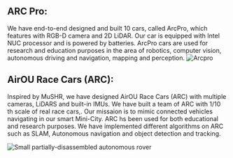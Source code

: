 
## ARC Pro:
We have end-to-end designed and built 10 cars, called ArcPro, which features with RGB-D camera and 2D LiDAR. Our car is equipped with Intel NUC processor and is powered by batteries.
ArcPro cars are used for research and education purposes in the area of robotics, computer vision, autonomous driving and navigation, mapping and perception.
![Arcpro](/assets/images/IMG_4023.jpeg)
## AirOU Race Cars (ARC):
Inspired by MuSHR, we have designed AirOU Race Cars (ARC) with multiple cameras, LiDARS and built-in IMUs. We have built a team of ARC with 1/10 th scale of real race cars,. Our missaion is to mimic connected vehicles navigating in our smart Mini-City.
ARC hs been used for both educational and research purposes. We have implemented different algorithms on ARC such as SLAM, Autonomous navigation and object detection and tracking. 

![Small partially-disassembled autonomous rover](/assets/images/cars.png)
